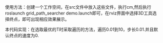 使用方法：创建一个工作空间，在src文件中放入这些文件，执行cm,然后执行 roslaunch grid_path_searcher demo.launch即可，在rviz界面中选择3D工具选择终点，即可出现相应效果展示。

本代码实现：在选取最优的T时采取遍历的方法，遍历0.01到10，步长0.01.并且默认终点的速度为0.

